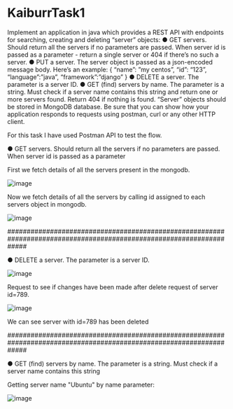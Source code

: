 # KaiburrTask1

Implement an application in java which provides a REST API with endpoints for searching,
creating and deleting “server” objects:
● GET servers. Should return all the servers if no parameters are passed. When server id
is passed as a parameter - return a single server or 404 if there’s no such a server.
● PUT a server. The server object is passed as a json-encoded message body. Here’s an
example:
{
“name”: ”my centos”,
“id”: “123”,
“language”:”java”,
“framework”:”django”
}
● DELETE a server. The parameter is a server ID.
● GET (find) servers by name. The parameter is a string. Must check if a server name
contains this string and return one or more servers found. Return 404 if nothing is found.
“Server” objects should be stored in MongoDB database.
Be sure that you can show how your application responds to requests using postman, curl or
any other HTTP client.


For this task I have used Postman API to test the flow.

● GET servers. Should return all the servers if no parameters are passed. When server id
is passed as a parameter 

First we fetch details of all the servers present in the mongodb.

![image](https://user-images.githubusercontent.com/55399233/235338854-119b97df-483e-4f5b-a92a-337f437f64de.png)

Now we fetch details of all the servers by calling id assigned to each servers object in mongodb.

![image](https://user-images.githubusercontent.com/55399233/235338915-3d95c3cb-2d5d-4426-abbd-29693a809d50.png)

#####################################################################################################################


● DELETE a server. The parameter is a server ID.
  
![image](https://user-images.githubusercontent.com/55399233/235339489-be76853c-0fa0-487a-a259-acf269ccb2c0.png)
 
 
 Request to see if changes have been made after delete request of server id=789. 
 
 ![image](https://user-images.githubusercontent.com/55399233/235339499-f931e1ed-3b8b-4359-a15d-e6d9a92cff2f.png)

 We can see server with id=789 has been deleted
 
 
#####################################################################################################################


● GET (find) servers by name. The parameter is a string. Must check if a server name
contains this string

Getting server name "Ubuntu" by name parameter:

![image](https://user-images.githubusercontent.com/55399233/235339527-05be4afb-5374-4ff4-83ff-a96cbd34baa0.png)





 
 
 
 
 
